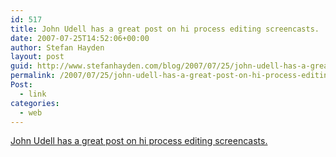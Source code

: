 ```yaml
---
id: 517
title: John Udell has a great post on hi process editing screencasts.
date: 2007-07-25T14:52:06+00:00
author: Stefan Hayden
layout: post
guid: http://www.stefanhayden.com/blog/2007/07/25/john-udell-has-a-great-post-on-hi-process-editing-screencasts/
permalink: /2007/07/25/john-udell-has-a-great-post-on-hi-process-editing-screencasts/
Post:
  - link
categories:
  - web
---
```

<a href="http://blog.jonudell.net/2007/07/25/behind-the-scenes-the-editing-of-a-screencast/">John Udell has a great post on hi process editing screencasts.</a>